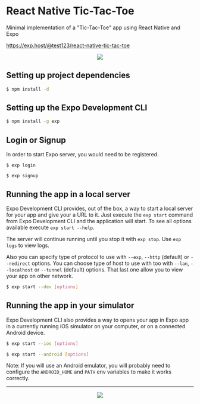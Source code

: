 # React Native Tic-Tac-Toe

Minimal implementation of a "Tic-Tac-Toe" app using React Native and Expo

https://exp.host/@test123/react-native-tic-tac-toe

<p align="center">
  <img src="http://i.imgur.com/Umqn5xc.gif">
</p>

## Setting up project dependencies

```bash
$ npm install -d
```

## Setting up the Expo Development CLI

```bash
$ npm install -g exp
```

## Login or Signup

In order to start Expo server, you would need to be registered.

```
$ exp login
```

```
$ exp signup
```

## Running the app in a local server

Expo Development CLI provides, out of the box, a way to start a local server for your app and give your a URL to it. Just execute the `exp start` command from Expo Development CLI and the application will start. To see all options available execute `exp start --help`.

The server will continue running until you stop it with `exp stop`. Use `exp logs` to view logs.

Also you can specify type of protocol to use with `--exp`, `--http` (default) or `--redirect` options. You can choose type of host to use with too with `--lan`, `--localhost` or `--tunnel` (default) options. That last one allow you to view your app on other network.

```bash
$ exp start --dev [options]
```

## Running the app in your simulator

Expo Development CLI also provides a way to opens your app in Expo app in a currently running iOS simulator on your computer, or on a connected Android device.

```bash
$ exp start --ios [options]
```

```bash
$ exp start --android [options]
```

Note: If you will use an Android emulator, you will probably need to configure the `ANDROID_HOME` and `PATH` env variables to make it works correctly.

---
<p align="center">
  <img src="http://i.imgur.com/0WbWPlA.png?1">
</p>
